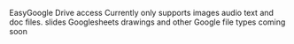 EasyGoogle Drive access
Currently only supports images audio text and doc files. slides Googlesheets drawings and other Google file types coming soon 
